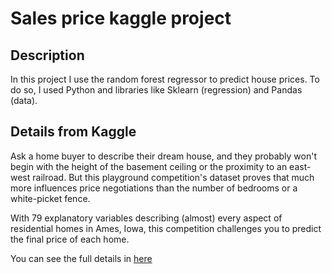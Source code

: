 # Sales price kaggle project

## Description

In this project I use the random forest regressor to predict house prices.
To do so, I used Python and libraries like Sklearn (regression) and Pandas
(data).

## Details from Kaggle

Ask a home buyer to describe their dream house, and they probably won't begin with the height of the basement ceiling or the proximity to an east-west railroad. But this playground competition's dataset proves that much more influences price negotiations than the number of bedrooms or a white-picket fence.

With 79 explanatory variables describing (almost) every aspect of residential homes in Ames, Iowa, this competition challenges you to predict the final price of each home.

You can see the full details in [here](https://www.kaggle.com/c/house-prices-advanced-regression-techniques)
